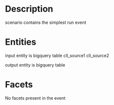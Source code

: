 # Description
scenario contains the simplest run event


# Entities
input entity is bigquery table
cll_source1
cll_source2

output entity is bigquery table



# Facets
No facets present in the event
